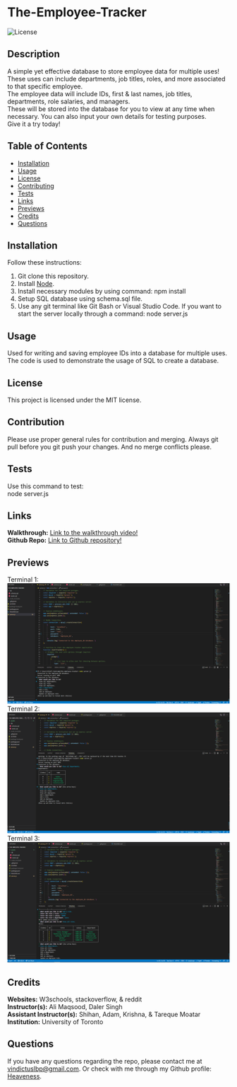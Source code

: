 # The-Employee-Tracker

![License](https://img.shields.io/badge/license-MIT-brightgreen.svg)

## Description
A simple yet effective database to store employee data for multiple uses! These uses can include departments, job titles, roles, and more associated to that specific employee. <br>
The employee data will include IDs, first & last names, job titles, departments, role salaries, and managers. <br>
These will be stored into the database for you to view at any time when necessary. You can also input your own details for testing purposes. <br>
Give it a try today! <br>

## Table of Contents
- [Installation](#installation)
- [Usage](#usage)
- [License](#license)
- [Contributing](#contribution)
- [Tests](#tests)
- [Links](#links)
- [Previews](#previews)
- [Credits](#credits)
- [Questions](#questions)
  
## Installation
Follow these instructions: <br>
1. Git clone this repository. <br>
2. Install [Node](https://nodejs.org/en). <br>
3. Install necessary modules by using command: npm install <br>
4. Setup SQL database using schema.sql file. <br>
5. Use any git terminal like Git Bash or Visual Studio Code. If you want to start the server locally through a command: node server.js <br>
  
## Usage
Used for writing and saving employee IDs into a database for multiple uses. The code is used to demonstrate the usage of SQL to create a database.
  
## License
This project is licensed under the MIT license.
  
## Contribution
Please use proper general rules for contribution and merging. Always git pull before you git push your changes. And no merge conflicts please. <br>
  
## Tests
Use this command to test: <br>
node server.js <br>

## Links
**Walkthrough:** [Link to the walkthrough video!](https://drive.google.com/file/d/1ZJUo1B3Wwn-GKLDrFiPXaHkDvxUOvK6G/view) <br>
**Github Repo:** [Link to Github repository!](https://github.com/Heaveness/The-Employee_Tracker) <br>

## Previews
Terminal 1: ![Preview 1](assets/images/Terminal_Preview_1.png) <br>
Terminal 2: ![Preview 2](assets/images/Terminal_Preview_2.png) <br>
Terminal 3: ![Preview 3](assets/images/Terminal_Preview_3.png) <br>

## Credits
**Websites:** W3schools, stackoverflow, & reddit <br>
**Instructor(s):** Ali Maqsood, Daler Singh <br>
**Assistant Instructor(s):** Shihan, Adam, Krishna, & Tareque Moatar <br>
**Institution:** University of Toronto <br>

## Questions
If you have any questions regarding the repo, please contact me at vindictuslbp@gmail.com. Or check with me through my Github profile: [Heaveness](https://github.com/Heaveness).
